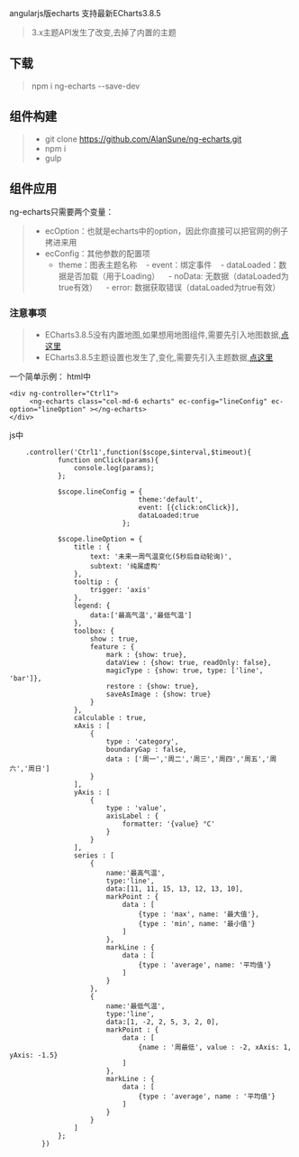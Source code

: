 angularjs版echarts 支持最新ECharts3.8.5

> 3.x主题API发生了改变,去掉了内置的主题

## 下载
> npm i ng-echarts --save-dev

## 组件构建
>* git clone https://github.com/AlanSune/ng-echarts.git
>* npm i
>* gulp

## 组件应用

ng-echarts只需要两个变量：
> * ecOption：也就是echarts中的option，因此你直接可以把官网的例子拷进来用
> * ecConfig：其他参数的配置项
>    - theme：图表主题名称
>    - event：绑定事件
>    - dataLoaded：数据是否加载（用于Loading）
>    - noData: 无数据（dataLoaded为true有效）
>    - error: 数据获取错误（dataLoaded为true有效）
    
### 注意事项
>* ECharts3.8.5没有内置地图,如果想用地图组件,需要先引入地图数据,[点这里](http://echarts.baidu.com/download-map.html)
>* ECharts3.8.5主题设置也发生了,变化,需要先引入主题数据,[点这里](http://echarts.baidu.com/download-theme.html)

一个简单示例：
html中
```
<div ng-controller="Ctrl1">
     <ng-echarts class="col-md-6 echarts" ec-config="lineConfig" ec-option="lineOption" ></ng-echarts>
</div>
```
js中
```
    .controller('Ctrl1',function($scope,$interval,$timeout){
            function onClick(params){
                console.log(params);
            };
            
            $scope.lineConfig = {
                                theme:'default',
                                event: [{click:onClick}],
                                dataLoaded:true
                            };
    
            $scope.lineOption = {
                title : {
                    text: '未来一周气温变化(5秒后自动轮询)',
                    subtext: '纯属虚构'
                },
                tooltip : {
                    trigger: 'axis'
                },
                legend: {
                    data:['最高气温','最低气温']
                },
                toolbox: {
                    show : true,
                    feature : {
                        mark : {show: true},
                        dataView : {show: true, readOnly: false},
                        magicType : {show: true, type: ['line', 'bar']},
                        restore : {show: true},
                        saveAsImage : {show: true}
                    }
                },
                calculable : true,
                xAxis : [
                    {
                        type : 'category',
                        boundaryGap : false,
                        data : ['周一','周二','周三','周四','周五','周六','周日']
                    }
                ],
                yAxis : [
                    {
                        type : 'value',
                        axisLabel : {
                            formatter: '{value} °C'
                        }
                    }
                ],
                series : [
                    {
                        name:'最高气温',
                        type:'line',
                        data:[11, 11, 15, 13, 12, 13, 10],
                        markPoint : {
                            data : [
                                {type : 'max', name: '最大值'},
                                {type : 'min', name: '最小值'}
                            ]
                        },
                        markLine : {
                            data : [
                                {type : 'average', name: '平均值'}
                            ]
                        }
                    },
                    {
                        name:'最低气温',
                        type:'line',
                        data:[1, -2, 2, 5, 3, 2, 0],
                        markPoint : {
                            data : [
                                {name : '周最低', value : -2, xAxis: 1, yAxis: -1.5}
                            ]
                        },
                        markLine : {
                            data : [
                                {type : 'average', name : '平均值'}
                            ]
                        }
                    }
                ]
            };
        })
```

